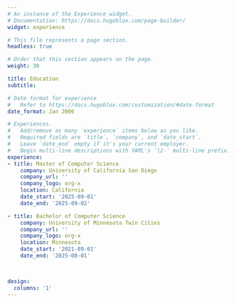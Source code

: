 ```yaml
---
# An instance of the Experience widget.
# Documentation: https://docs.hugoblox.com/page-builder/
widget: experience

# This file represents a page section.
headless: true

# Order that this section appears on the page.
weight: 30

title: Education
subtitle:

# Date format for experience
#   Refer to https://docs.hugoblox.com/customization/#date-format
date_format: Jan 2006

# Experiences.
#   Add/remove as many `experience` items below as you like.
#   Required fields are `title`, `company`, and `date_start`.
#   Leave `date_end` empty if it's your current employer.
#   Begin multi-line descriptions with YAML's `|2-` multi-line prefix.
experience:
- title: Master of Computer Science
    company: University of California San Diego
    company_url: ''
    company_logo: org-x
    location: California
    date_start: '2025-09-01'
    date_end: '2025-09-02'

- title: Bachelor of Computer Science
    company: University of Minnesota Twin Cities
    company_url: ''
    company_logo: org-x
    location: Minnesota
    date_start: '2021-09-01'
    date_end: '2025-08-01'

  

design:
  columns: '1'
---
```

